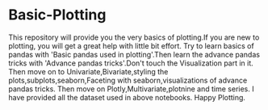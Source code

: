 # Basic-Plotting
This repository will provide you the very basics of plotting.If you are new to plotting, you will get a great help with little bit effort.
Try to learn basics of pandas with 'Basic pandas used in plotting'.Then learn the advance pandas tricks with 'Advance pandas tricks'.Don't touch the Visualization part in it.
Then move on to Univariate,Bivariate,styling the plots,subplots,seaborn,Faceting with seaborn,visualizations of advance pandas tricks.
Then move on Plotly,Multivariate,plotnine and time series.
I have provided all the dataset used in above notebooks.
Happy Plotting.
